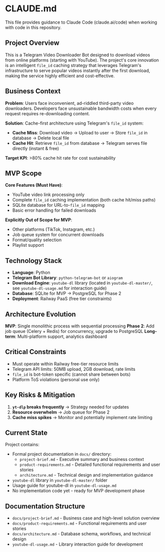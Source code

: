 # CLAUDE.md

This file provides guidance to Claude Code (claude.ai/code) when working with code in this repository.

## Project Overview

This is a Telegram Video Downloader Bot designed to download videos from online platforms (starting with YouTube). The project's core innovation is an intelligent `file_id` caching strategy that leverages Telegram's infrastructure to serve popular videos instantly after the first download, making the service highly efficient and cost-effective.

## Business Context

**Problem**: Users face inconvenient, ad-riddled third-party video downloaders. Developers face unsustainable bandwidth costs when every request requires re-downloading content.

**Solution**: Cache-first architecture using Telegram's `file_id` system:
- **Cache Miss**: Download video → Upload to user → Store `file_id` in database → Delete local file
- **Cache Hit**: Retrieve `file_id` from database → Telegram serves file directly (instant & free)

**Target KPI**: >80% cache hit rate for cost sustainability

## MVP Scope

**Core Features (Must Have)**:
- YouTube video link processing only
- Complete `file_id` caching implementation (both cache hit/miss paths)
- SQLite database for URL-to-`file_id` mapping
- Basic error handling for failed downloads

**Explicitly Out of Scope for MVP**:
- Other platforms (TikTok, Instagram, etc.)
- Job queue system for concurrent downloads
- Format/quality selection
- Playlist support

## Technology Stack

- **Language**: Python
- **Telegram Bot Library**: `python-telegram-bot` or `aiogram`
- **Download Engine**: `youtube-dl` library (located in `youtube-dl-master/`, see `youtube-dl-usage.md` for interaction guide)
- **Database**: SQLite for MVP → PostgreSQL for Phase 2
- **Deployment**: Railway PaaS (free tier constraints)

## Architecture Evolution

**MVP**: Single monolithic process with sequential processing
**Phase 2**: Add job queue (Celery + Redis) for concurrency, upgrade to PostgreSQL
**Long-term**: Multi-platform support, analytics dashboard

## Critical Constraints

- Must operate within Railway free-tier resource limits
- Telegram API limits: 50MB upload, 2GB download, rate limits
- `file_id` is bot-token specific (cannot share between bots)
- Platform ToS violations (personal use only)

## Key Risks & Mitigation

1. **`yt-dlp` breaks frequently** → Strategy needed for updates
2. **Resource overwhelm** → Job queue for Phase 2
3. **Cache miss spikes** → Monitor and potentially implement rate limiting

## Current State

Project contains:
- Formal project documentation in `docs/` directory:
  - `project-brief.md` - Executive summary and business context
  - `product-requirements.md` - Detailed functional requirements and user stories
  - `architecture.md` - Technical design and implementation guidance
- `youtube-dl` library in `youtube-dl-master/` folder
- Usage guide for youtube-dl in `youtube-dl-usage.md`
- No implementation code yet - ready for MVP development phase

## Documentation Structure

- `docs/project-brief.md` - Business case and high-level solution overview
- `docs/product-requirements.md` - Functional requirements and user stories
- `docs/architecture.md` - Database schema, workflows, and technical design
- `youtube-dl-usage.md` - Library interaction guide for development